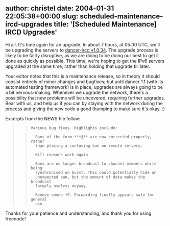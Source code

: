 author: christel
date: 2004-01-31 22:05:38+00:00
slug: scheduled-maintenance-ircd-upgrades
title: '[Scheduled Maintenance] IRCD Upgrades'
---

Hi all.  It's time again for an upgrade. In about 7 hours, at 05:00 UTC, we'll be upgrading the servers to  [dancer-ircd v1.0.34](http://source.freenode.net/%7Easuffield/dancer/dancer-ircd/1.0/releases/dancer-ircd-1.0.34.tar.gz).  The upgrade process is likely to be fairly disruptive, as we are doing to be doing our best to get it done as quickly as possible. This time, we're hoping to get the IPv6 servers upgraded at the same time, rather than holding that upgrade till later.

Your editor notes that this is a maintenance release, so in theory it should consist entirely of minor changes and bugfixes; but until dancer 1.1 (with its automated testing framework) is in place, upgrades are always going to be a bit nervous-making.  Whenever we upgrade the network, there's a possibility that new problems will be uncovered, requiring further upgrades. Bear with us, and help us if you can by staying with the network during the process and giving the new code a good thumping to make sure it's okay. :)

Excerpts from the NEWS file follow:


<blockquote>

>     
>     Various bug fixes. Highlights include:
>     
>       Bans of the form *!*@!* are now corrected properly, rather
>       than placing a confusing ban on remote servers.
>     
>       Kill reasons work again
>     
>       Bans are no longer broadcast to channel members while being
>       synchronised on burst. This could potentially hide an
>       unexpected ban, but the amount of data makes the broadcast
>       largely useless anyway.
>     
>       Remove cmode +F. Forwarding finally appears safe for general
>       use.
> 
> 
</blockquote>


Thanks for your patience and understanding, and thank you for using freenode!
